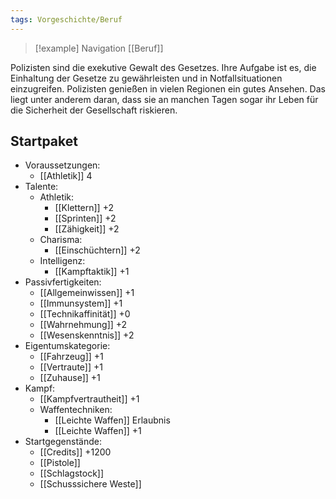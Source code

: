 ```yaml
---
tags: Vorgeschichte/Beruf
---
```

> [!example] Navigation 
>  [[Beruf]]

Polizisten sind die exekutive Gewalt des Gesetzes. Ihre Aufgabe ist es, die Einhaltung der Gesetze zu gewährleisten und in Notfallsituationen einzugreifen. Polizisten genießen in vielen Regionen ein gutes Ansehen. Das liegt unter anderem daran, dass sie an manchen Tagen sogar ihr Leben für die Sicherheit der Gesellschaft riskieren.


## Startpaket
- Voraussetzungen:
	- [[Athletik]] 4
- Talente:
	- Athletik:
		- [[Klettern]] +2
		- [[Sprinten]] +2
		- [[Zähigkeit]] +2
	- Charisma:
		- [[Einschüchtern]] +2
	- Intelligenz:
		- [[Kampftaktik]] +1
- Passivfertigkeiten:
	- [[Allgemeinwissen]] +1
	- [[Immunsystem]] +1
	- [[Technikaffinität]] +0
	- [[Wahrnehmung]] +2
	- [[Wesenskenntnis]] +2
- Eigentumskategorie:
	- [[Fahrzeug]] +1
	- [[Vertraute]] +1
	- [[Zuhause]] +1
- Kampf: 
	- [[Kampfvertrautheit]] +1
	- Waffentechniken:
		- [[Leichte Waffen]] Erlaubnis
		- [[Leichte Waffen]] +1
- Startgegenstände: 
	- [[Credits]] +1200
	- [[Pistole]]
	- [[Schlagstock]]
	- [[Schusssichere Weste]]